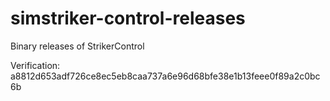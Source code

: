 # simstriker-control-releases
Binary releases of StrikerControl

Verification: a8812d653adf726ce8ec5eb8caa737a6e96d68bfe38e1b13feee0f89a2c0bc6b
